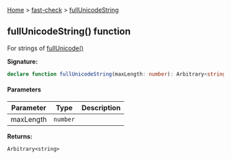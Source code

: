 [Home](/) &gt; [fast-check](../fast-check.md) &gt; [fullUnicodeString](fullUnicodeString_1.md)

## fullUnicodeString() function

For strings of [fullUnicode()](fullUnicode.md)

<b>Signature:</b>

```typescript
declare function fullUnicodeString(maxLength: number): Arbitrary<string>;
```

#### Parameters

|  Parameter | Type | Description |
|  --- | --- | --- |
|  maxLength | <code>number</code> |  |

<b>Returns:</b>

`Arbitrary<string>`

